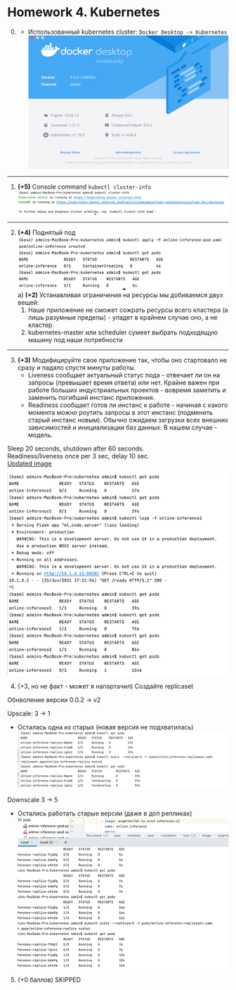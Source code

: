 # Homework 4. Kubernetes
0) + Использованный kubernetes cluster: `Docker Desktop -> Kubernetes`  
![task1_0.png](./imgs/task1_0.png)
---
1) **(+5)** Console command `kubectl cluster-info`
![task1](./imgs/task1.png)
---
2) **(+4)** Поднятый под
![task2](./imgs/task2.png)
   a) **(+2)** Устанавливая ограничения на ресурсы мы добиваемся двух вещей:
    1) Наше приложение не сможет сожрать ресурсы всего кластера (а лишь разумные пределы) - упадет в крайнем случае оно, а не кластер.
    2) kubernetes-master или scheduler сумеет выбрать подходящую машину под наши потребности
---
3) **(+3)** Модифицируйте свое приложение так, чтобы оно стартовало не сразу и падало спустя минуты работы.  
   - Liveness сообщает актуальный статус пода - отвечает ли он на запросы (превышает время ответа) или нет. Крайне важен при работе больших индустриальных проектов - вовремя заметить и заменить погибший инстанс приложения. 
   - Readiness сообщает готов ли инстанс к работе - начиная с какого момента можно роутить запросы в этот инстанс (подменить старый инстанс новым). Обычно ожидаем загрузки всех внешних зависимостей и инициализации баз данных. В нашем случае - модель.

Sleep 20 seconds, shutdown after 60 seconds.  
Readiness/liveness once per 3 sec, delay 10 sec.  
[Updated image](https://hub.docker.com/layers/evgerher/ml-in-prod-inference/v2/images/sha256-1270eff7b846049af1ea10574b597fd50e2a5458295d3c2e109a0454c25b5d6f?context=repo)  

![task3](./imgs/task3.png)  

4) (+3, но не факт - может я напартачил) Создайте replicaset

Обнволение версии 0.0.2 -> v2 

Upscale: 3 -> 1

- Осталась одна из старых (новая версия не подхватилась)
![task4-1](./imgs/task4-downscale-0.0.2.png) 
  
Downscale 3 -> 5

- Остались работать старые версии (даже в доп репликах)
![task4-2](./imgs/task4-upscale-sleep.png) 
  
5) (+0 баллов) SKIPPED
